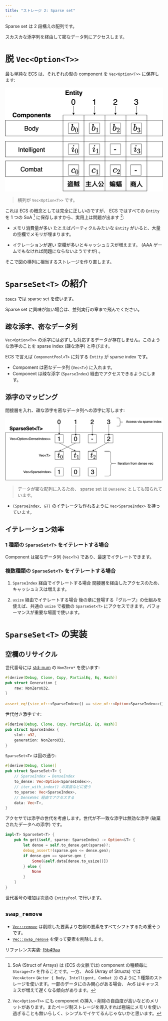 ```yaml
---
title: "ストレージ 2: Sparse set"
---
```


Sparse set は 2 段構えの配列です。

スカスカな添字列を経由して密なデータ列にアクセスします。

# 脱 `Vec<Option<T>>`

最も単純な ECS は、それぞれの型の component を `Vec<Option<T>>` に保存します:

![](/images/toecs/big-array.png)

> 横列が `Vec<Option<T>>` です。

これは ECS の概念としては完全に正しいのですが、 ECS ではすべての `Entity` を 1 つの SoA [^1] に保存しますから、実用上は問題が出ます [^2]:

* メモリ消費量が多い
たとえばパーティクルみたいな `Entity` がいると、大量の空欄でメモリが埋まります。

* イテレーションが遅い
空欄が多いとキャッシュミスが増えます。 (AAA ゲームでもなければ問題にならないようですが) 。

そこで図の横列に相当するストレージを作り直します。

# `SparseSet<T>` の紹介

[`toecs`] では sparse set を使います。

Sparse set に興味が無い場合は、並列実行の章まで飛んでください。

[`toecs`]: https://github.com/toyboot4e/toecs

## 疎な添字、密なデータ列

`Vec<Option<T>>` の添字には必ずしも対応するデータが存在しません。このような添字のことを sparse index (疎な添字) と呼びます。

ECS で言えば `ComponentPool<T>` に対する `Entity` が sparse index です。

* Compoment は密なデータ列 (`Vec<T>`) に入れます。
* Component は疎な添字 (`SparseIndex`) 経由でアクセスできるようにします。

## 添字のマッピング

間接層を入れ、疎な添字を密なデータ列への添字に写します:

![](/images/toecs/sparse-set.png)

> データが密な配列に入るため、 sparse set は `DenseVec` としても知られています。

*  `(SparseIndex, &T)` のイテレータも作れるように `Vec<SparseIndex>` を持っています。

## イテレーション効率

### 1 種類の `SparseSet<T>` をイテレートする場合

Component は密なデータ列 (`Vec<T>`) であり、最速でイテレートできます。

### 複数種類の `SparseSet<T>` をイテレートする場合

1. `SparseIndex` 経由でイテレートする場合
  間接層を経由したアクセスのため、キャッシュミスは増えます。

2. `usize` 経由でイテレートする場合
  後の章に登場する『グループ』の仕組みを使えば、共通の `usize` で複数の `SparseSet<T>` にアクセスできます。パフォーマンスが重要な場面で使います。

# `SparseSet<T>` の実装

## 空欄のリサイクル

世代番号には [std::num][num] の `NonZero*` を使います:

```rust:sparse.rs
#[derive(Debug, Clone, Copy, PartialEq, Eq, Hash)]
pub struct Generation {
    raw: NonZeroU32,
}

assert_eq!(size_of::<SparseIndex>() == size_of::<Option<SparseIndex>>());
```

世代付き添字です:

[ga]: https://docs.rs/generational-arena/latest/generational_arena/

```rust:sparse.rs
#[derive(Debug, Clone, Copy, PartialEq, Eq, Hash)]
pub struct SparseIndex {
    slot: u32,
    generation: NonZeroU32,
}
```

[num]: https://doc.rust-lang.org/std/num/index.html

`SparseSet<T>` は図の通り:

```rust:sparse.rs
#[derive(Debug, Clone)]
pub struct SparseSet<T> {
    // SparseIndex → DenseIndex
    to_dense: Vec<Option<SparseIndex>>,
    // iter_with_index() の実装などに使う
    to_sparse: Vec<SparseIndex>,
    // DenseVec 経由でアクセスする
    data: Vec<T>,
}
```

アクセサでは添字の世代を考慮します。世代が不一致な添字は無効な添字 (破棄されたデータへの添字) です。

```rust:sparse.rs
impl<T> SparseSet<T> {
    pub fn get(&self, sparse: SparseIndex) -> Option<&T> {
        let dense = self.to_dense.get(sparse)?;
        debug_assert!(sparse.gen <= dense.gen);
        if dense.gen == sparse.gen {
            Some(&self.data[dense.to_usize()])
        } else {
            None
        }
    }
}
```

世代番号の増加は次章の `EntityPool` で行います。

## `swap_remove`

* [`Vec::remove`][rm] は削除した要素より右側の要素をすべてシフトするため重そうです。
* [`Vec::swap_remove`][swap_rm] を使って要素を削除します。

[rm]: https://doc.rust-lang.org/std/vec/struct.Vec.html#method.remove
[swap_rm]: https://doc.rust-lang.org/std/vec/struct.Vec.html#method.swap_remove

リファレンス実装: [f5b49aa](https://github.com/toyboot4e/toecs/commit/f5b49aae3dbcb6d3a22a94f04fa91c4dd618422e)

[^1]: SoA (Struct of Arrays) は (ECS の文脈では) component の種類毎に `Storage<T>` を作ることです。一方、 AoS (Array of Structs) では `Vec<Actor>` (`Actor { Body, Intelligent, Combat }`) のように 1 種類のストレージを使います。一部のデータにのみ関心がある場合、 AoS はキャッスミスが増えて遅くなる傾向があります。

[^2]: `Vec<Option<T>>` にも component の挿入・削除の自由度が高いなどのメリットがあります。またページ制ストレージを導入すれば極端にメモリを使い過ぎることも無いらしく、シンプルでイケてるんじゃないかと思います。

